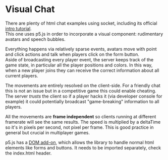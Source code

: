 # Visual Chat

There are plenty of html chat examples using socket, including its official [intro tutorial](https://socket.io/get-started/chat/).  
This one uses p5.js in order to incorporate a visual component: rudimentary avatars and speech bubbles.  

Everything happens via relatively sparse events, avatars move with point and click actions and talk when players click on the form button.  
Aside of broadcasting every player event, the server keeps track of the game state, in particular all the player positions and colors. In this way, when a new player joins they can receive the correct information about all current players.

The movements are entirely resolved on the client-side. For a friendly chat this is not an issue but in a competitive game this could enable cheating. The server *trusts* the client so if a player hacks it (via developer console for example) it could potentially broadcast "game-breaking" information to all players.

All the movements are **frame independent** so clients running at different framerate will see the same results. The speed is multiplied by a deltaTime so it's in pixels per second, not pixel per frame. This is good practice in general but crucial in multiplayer games.

p5.js has a [DOM add-on](https://p5js.org/reference/#group-DOM), which allows the library to handle normal html elements like forms and buttons. It needs to be imported separately, check the index.html header.

